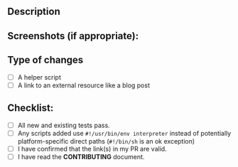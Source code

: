 <!--- Provide a general summary of your changes in the Title above -->

## Description
<!--- Describe your changes in detail -->

## Screenshots (if appropriate):

## Type of changes
<!--- What types of changes does your submission introduce? Put an `x` in all the boxes that apply: -->
- [ ] A helper script
- [ ] A link to an external resource like a blog post

## Checklist:
<!--- Go over all the following points, and put an `x` in all the boxes that apply. -->
<!--- If you're unsure about any of these, don't hesitate to ask. I'm happy to help! -->
- [ ] All new and existing tests pass.
- [ ] Any scripts added use `#!/usr/bin/env interpreter` instead of potentially platform-specific direct paths (`#!/bin/sh` is an ok exception)
- [ ] I have confirmed that the link(s) in my PR are valid.
- [ ] I have read the **CONTRIBUTING** document.
